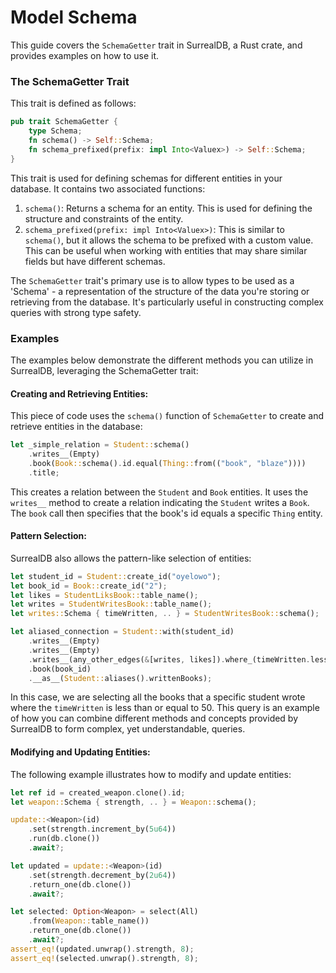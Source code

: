 # Model Schema

This guide covers the `SchemaGetter` trait in SurrealDB, a Rust crate, and
provides examples on how to use it.

### The SchemaGetter Trait

This trait is defined as follows:

```rust
pub trait SchemaGetter {
    type Schema;
    fn schema() -> Self::Schema;
    fn schema_prefixed(prefix: impl Into<Valuex>) -> Self::Schema;
}
```

This trait is used for defining schemas for different entities in your database.
It contains two associated functions:

1. `schema()`: Returns a schema for an entity. This is used for defining the
   structure and constraints of the entity.
2. `schema_prefixed(prefix: impl Into<Valuex>)`: This is similar to `schema()`,
   but it allows the schema to be prefixed with a custom value. This can be
   useful when working with entities that may share similar fields but have
   different schemas.

The `SchemaGetter` trait's primary use is to allow types to be used as a
'Schema' - a representation of the structure of the data you're storing or
retrieving from the database. It's particularly useful in constructing complex
queries with strong type safety.

### Examples

The examples below demonstrate the different methods you can utilize in
SurrealDB, leveraging the SchemaGetter trait:

#### Creating and Retrieving Entities:

This piece of code uses the `schema()` function of `SchemaGetter` to create and
retrieve entities in the database:

```rust
let _simple_relation = Student::schema()
    .writes__(Empty)
    .book(Book::schema().id.equal(Thing::from(("book", "blaze"))))
    .title;
```

This creates a relation between the `Student` and `Book` entities. It uses the
`writes__` method to create a relation indicating the `Student` writes a `Book`.
The `book` call then specifies that the book's id equals a specific `Thing`
entity.

#### Pattern Selection:

SurrealDB also allows the pattern-like selection of entities:

```rust
let student_id = Student::create_id("oyelowo");
let book_id = Book::create_id("2");
let likes = StudentLiksBook::table_name();
let writes = StudentWritesBook::table_name();
let writes::Schema { timeWritten, .. } = StudentWritesBook::schema();

let aliased_connection = Student::with(student_id)
    .writes__(Empty)
    .writes__(Empty)
    .writes__(any_other_edges(&[writes, likes]).where_(timeWritten.less_than_or_equal(50)))
    .book(book_id)
    .__as__(Student::aliases().writtenBooks);
```

In this case, we are selecting all the books that a specific student wrote where
the `timeWritten` is less than or equal to 50. This query is an example of how
you can combine different methods and concepts provided by SurrealDB to form
complex, yet understandable, queries.

#### Modifying and Updating Entities:

The following example illustrates how to modify and update entities:

```rust
let ref id = created_weapon.clone().id;
let weapon::Schema { strength, .. } = Weapon::schema();

update::<Weapon>(id)
    .set(strength.increment_by(5u64))
    .run(db.clone())
    .await?;

let updated = update::<Weapon>(id)
    .set(strength.decrement_by(2u64))
    .return_one(db.clone())
    .await?;

let selected: Option<Weapon> = select(All)
    .from(Weapon::table_name())
    .return_one(db.clone())
    .await?;
assert_eq!(updated.unwrap().strength, 8);
assert_eq!(selected.unwrap().strength, 8);
```
